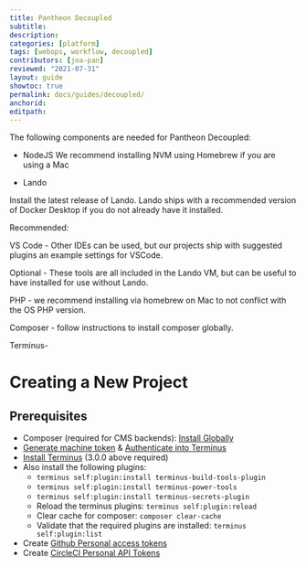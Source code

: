 ```yaml
---
title: Pantheon Decoupled
subtitle: 
description: 
categories: [platform]
tags: [webops, workflow, decoupled]
contributors: [joa-pan]
reviewed: "2021-07-31"
layout: guide
showtoc: true
permalink: docs/guides/decoupled/
anchorid: 
editpath: 
---
```

The following components are needed for Pantheon Decoupled: 

* NodeJS
    We recommend installing NVM using Homebrew if you are using a Mac

* Lando

Install the latest release of Lando. Lando ships with a recommended version of Docker Desktop if you do not already have it installed.

Recommended:

VS Code - Other IDEs can be used, but our projects ship with suggested plugins an example settings for VSCode.

Optional - These tools are all included in the Lando VM, but can be useful to have installed for use without Lando.

PHP - we recommend installing via homebrew on Mac to not conflict with the OS PHP version.

Composer - follow instructions to install composer globally.

Terminus- 

# Creating a New Project

## Prerequisites

- Composer (required for CMS backends): [Install Globally](https://getcomposer.org/download/)
- [Generate machine token](https://pantheon.io/docs/machine-tokens#create-a-machine-token) & [Authenticate into Terminus](https://pantheon.io/docs/machine-tokens#authenticate-into-terminus)
- [Install Terminus](https://pantheon.io/docs/terminus/install) (3.0.0 above required)
- Also install the following plugins:
  - `terminus self:plugin:install terminus-build-tools-plugin`
  - `terminus self:plugin:install terminus-power-tools`
  - `terminus self:plugin:install terminus-secrets-plugin`
  - Reload the terminus plugins: `terminus self:plugin:reload`
  - Clear cache for composer: `composer clear-cache`
  - Validate that the required plugins are installed: `terminus self:plugin:list`
- Create [Github Personal access tokens](https://github.com/settings/tokens)
- Create [CircleCI Personal API Tokens](https://app.circleci.com/settings/user/tokens)

